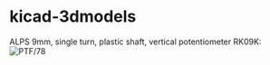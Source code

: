 # kicad-3dmodels

ALPS 9mm, single turn, plastic shaft, vertical potentiometer RK09K:
![PTF/78](https://github.com/dhaillant/kicad-3dmodels/raw/master/potentiometers/ALPS-RK09K.png)
